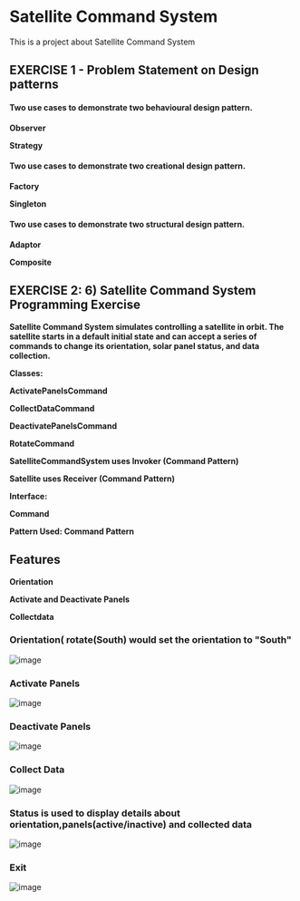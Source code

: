 # Satellite Command System
This is a project about Satellite Command System
## EXERCISE 1 - Problem Statement on Design patterns

  #### Two use cases to demonstrate two behavioural design pattern.

  **Observer**
  
  **Strategy**
  
  #### Two use cases to demonstrate two creational design pattern.

  **Factory**
  
  **Singleton**
  
  #### Two use cases to demonstrate two structural design pattern.
  
  **Adaptor**
  
  **Composite**

## EXERCISE 2: 6) Satellite Command System Programming Exercise

**Satellite Command System  simulates controlling a satellite in orbit. The satellite starts in a default
initial state and can accept a series of commands to change its orientation, solar panel status, and data collection.**

**Classes:**

**ActivatePanelsCommand**

**CollectDataCommand**

**DeactivatePanelsCommand**

**RotateCommand**

**SatelliteCommandSystem uses Invoker (Command Pattern)**

**Satellite uses Receiver (Command Pattern)**

**Interface:**

**Command**

**Pattern Used: Command Pattern**

## Features

**Orientation**

**Activate and Deactivate Panels**

**Collectdata**

### Orientation( rotate(South) would set the orientation to "South"


![image](https://github.com/user-attachments/assets/52e34b0c-0c3f-4e8b-b01f-70ec770c6406)

### Activate Panels

![image](https://github.com/user-attachments/assets/2edba3d1-c672-423f-8d5c-aead13b6adad)

### Deactivate Panels

![image](https://github.com/user-attachments/assets/96156038-7097-445d-ad30-54ea283f46ca)

### Collect Data 

![image](https://github.com/user-attachments/assets/94d09699-e07a-4123-8997-3df9ca9389d8)


### Status is used to display details about orientation,panels(active/inactive) and collected data

![image](https://github.com/user-attachments/assets/e7f2a842-6dae-462a-a3db-a5262d441464)

### Exit

![image](https://github.com/user-attachments/assets/d4abcedc-406a-43bc-91b4-b1c680f2af38)

